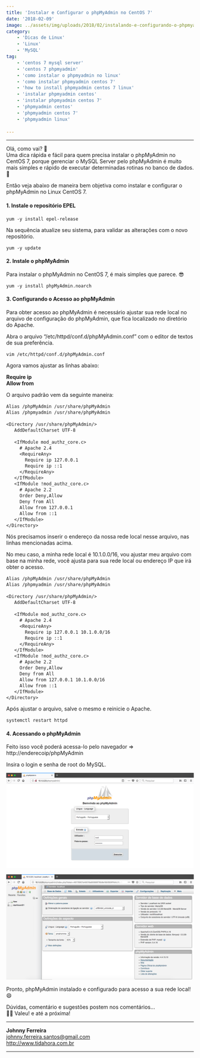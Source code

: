 ```yaml
---
title: 'Instalar e Configurar o phpMyAdmin no CentOS 7'
date: '2018-02-09'
image: ../assets/img/uploads/2018/02/instalando-e-configurando-o-phpmyadmin-no-centos-7.png
category:
    - 'Dicas de Linux'
    - 'Linux'
    - 'MySQL'    
tag:
    - 'centos 7 mysql server'
    - 'centos 7 phpmyadmin'
    - 'como instalar o phpmyadmin no linux'
    - 'como instalar phpmyadmin centos 7'
    - 'how to install phpmyadmin centos 7 linux'
    - 'instalar phpmyadmin centos'
    - 'instalar phpmyadmin centos 7'
    - 'phpmyadmin centos'
    - 'phpmyadmin centos 7'
    - 'phpmyadmin linux'

---
```


- - - - - -

Olá, como vai? 🐧  
Uma dica rápida e fácil para quem precisa instalar o phpMyAdmin no CentOS 7, porque gerenciar o MySQL Server pelo phpMyAdmin é muito mais simples e rápido de executar determinadas rotinas no banco de dados. 🐬

Então veja abaixo de maneira bem objetiva como instalar e configurar o phpMyAdmin no Linux CentOS 7.

#### 1. Instale o repositório EPEL

```
yum -y install epel-release
```

Na sequência atualize seu sistema, para validar as alterações com o novo repositório.

```
yum -y update
```

#### 2. Instale o phpMyAdmin

Para instalar o phpMyAdmin no CentOS 7, é mais simples que parece. 😎

```
yum -y install phpMyAdmin.noarch
```

#### 3. Configurando o Acesso ao phpMyAdmin

Para obter acesso ao phpMyAdmin é necessário ajustar sua rede local no arquivo de configuração do phpMyAdmin, que fica localizado no diretório do Apache.

Abra o arquivo “/etc/httpd/conf.d/phpMyAdmin.conf” com o editor de textos de sua preferência.

```
vim /etc/httpd/conf.d/phpMyAdmin.conf
```

Agora vamos ajustar as linhas abaixo:

**Require ip  
Allow from**

O arquivo padrão vem da seguinte maneira:

```
Alias /phpMyAdmin /usr/share/phpMyAdmin
Alias /phpmyadmin /usr/share/phpMyAdmin

<Directory /usr/share/phpMyAdmin/>
   AddDefaultCharset UTF-8

   <IfModule mod_authz_core.c>
     # Apache 2.4
     <RequireAny>
       Require ip 127.0.0.1 
       Require ip ::1
     </RequireAny>
   </IfModule>
   <IfModule !mod_authz_core.c>
     # Apache 2.2
     Order Deny,Allow
     Deny from All
     Allow from 127.0.0.1 
     Allow from ::1
   </IfModule>
</Directory>
```

Nós precisamos inserir o endereço da nossa rede local nesse arquivo, nas linhas mencionadas acima.

No meu caso, a minha rede local é 10.1.0.0/16, vou ajustar meu arquivo com base na minha rede, você ajusta para sua rede local ou endereço IP que irá obter o acesso.

```
Alias /phpMyAdmin /usr/share/phpMyAdmin
Alias /phpmyadmin /usr/share/phpMyAdmin

<Directory /usr/share/phpMyAdmin/>
   AddDefaultCharset UTF-8

   <IfModule mod_authz_core.c>
     # Apache 2.4
     <RequireAny>
       Require ip 127.0.0.1 10.1.0.0/16
       Require ip ::1
     </RequireAny>
   </IfModule>
   <IfModule !mod_authz_core.c>
     # Apache 2.2
     Order Deny,Allow
     Deny from All
     Allow from 127.0.0.1 10.1.0.0/16
     Allow from ::1
   </IfModule>
</Directory>
```

Após ajustar o arquivo, salve o mesmo e reinicie o Apache.

```
systemctl restart httpd
```

#### 4. Acessando o phpMyAdmin

Feito isso você poderá acessa-lo pelo navegador =&gt; http://enderecoip/phpMyAdmin

Insira o login e senha de root do MySQL.

![](../assets/img/uploads/2018/02/Instalar-e-Configurar-o-phpMyAdmin-no-CentOS-7-1.png)

![](../assets/img/uploads/2018/02/Instalar-e-Configurar-o-phpMyAdmin-no-CentOS-7-2.png)

Pronto, phpMyAdmin instalado e configurado para acesso a sua rede local! 😄

Dúvidas, comentário e sugestões postem nos comentários…  
👋🏼 Valeu! e até a próxima!

- - - - - -

**Johnny Ferreira**  
<johnny.ferreira.santos@gmail.com>  
<http://www.tidahora.com.br>

- - - - - -